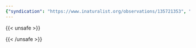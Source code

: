 ```yaml
---
{"syndication": "https://www.inaturalist.org/observations/135721353", "date": "2022-09-17T18:24:28-04:00", "taxon": {"name": "Ulota crispa", "common_name": "crisped pincushion"}, "quality_grade": "needs_id", "identifications_most_agree": false, "species_guess": "crisped pincushion", "identifications_most_disagree": false, "captive": false, "project_ids": [], "community_taxon_id": null, "geojson": {"type": "Point", "coordinates": [-73.8347383333, 43.0221261111]}, "owners_identification_from_vision": true, "identifications_count": 0, "obscured": false, "num_identification_agreements": 0, "num_identification_disagreements": 0, "place_guess": "Saratoga Springs, NY, USA", "photos": [{"id": 231526057, "license_code": "cc-by-nc", "original_dimensions": {"width": 1536, "height": 2048}, "url": "https://inaturalist-open-data.s3.amazonaws.com/photos/231526057/square.jpeg", "attribution": "(c) Brandon Rozek, some rights reserved (CC BY-NC)", "flags": []}]}
---
```

{{< unsafe >}}

{{< /unsafe >}}
